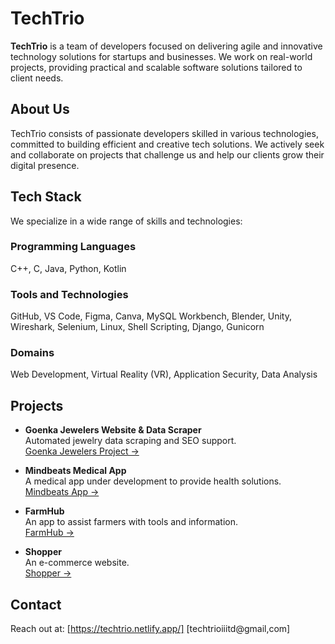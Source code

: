 # TechTrio

**TechTrio** is a team of developers focused on delivering agile and innovative technology solutions for startups and businesses. We work on real-world projects, providing practical and scalable software solutions tailored to client needs.

## About Us

TechTrio consists of passionate developers skilled in various technologies, committed to building efficient and creative tech solutions. We actively seek and collaborate on projects that challenge us and help our clients grow their digital presence.

## Tech Stack

We specialize in a wide range of skills and technologies:

### Programming Languages  
C++, C, Java, Python, Kotlin

### Tools and Technologies  
GitHub, VS Code, Figma, Canva, MySQL Workbench, Blender, Unity, Wireshark, Selenium, Linux, Shell Scripting, Django, Gunicorn

### Domains  
Web Development, Virtual Reality (VR), Application Security, Data Analysis

## Projects

- **Goenka Jewelers Website & Data Scraper**  
  Automated jewelry data scraping and SEO support.  
  [Goenka Jewelers Project →](https://github.com/Prince22378/TechTrio/tree/main/Goenka_Jewellers)  

- **Mindbeats Medical App**  
  A medical app under development to provide health solutions.  
  [Mindbeats App →](https://github.com/Prince22378/TechTrio/tree/main/Mindbeats)  

- **FarmHub**  
  An app to assist farmers with tools and information.  
  [FarmHub →](https://github.com/Prince22378/TechTrio/tree/main/FarmHub)

- **Shopper**  
  An e-commerce website.  
  [Shopper →](https://github.com/Prince22378/TechTrio/tree/main/Shopper)


## Contact

Reach out at:
[https://techtrio.netlify.app/]
[techtrioiiitd@gmail,com]
